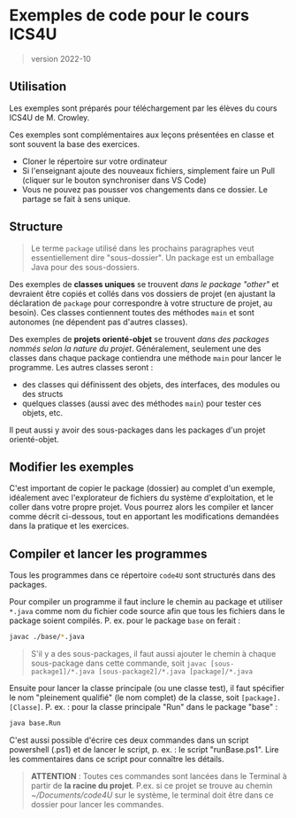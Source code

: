 # Exemples de code pour le cours ICS4U
> version 2022-10

## Utilisation

Les exemples sont préparés pour téléchargement par les élèves du cours ICS4U de M. Crowley. 

Ces exemples sont complémentaires aux leçons présentées en classe et sont souvent la base des exercices.

* Cloner le répertoire sur votre ordinateur
* Si l'enseignant ajoute des nouveaux fichiers, simplement faire un Pull (cliquer sur le bouton synchroniser dans VS Code)
* Vous ne pouvez pas pousser vos changements dans ce dossier. Le partage se fait à sens unique.

## Structure

>Le terme `package` utilisé dans les prochains paragraphes veut essentiellement dire "sous-dossier". Un package est un emballage Java pour des sous-dossiers.

Des exemples de **classes uniques** se trouvent *dans le package "other"* et devraient être copiés et collés dans vos dossiers de projet (en ajustant la déclaration de `package` pour correspondre à votre structure de projet, au besoin). Ces classes contiennent toutes des méthodes `main` et sont autonomes (ne dépendent pas d'autres classes).

Des exemples de **projets orienté-objet** se trouvent *dans des packages nommés selon la nature du projet*. Généralement, seulement une des classes dans chaque package contiendra une méthode `main` pour lancer le programme. Les autres classes seront :

* des classes qui définissent des objets, des interfaces, des modules ou des structs
* quelques classes (aussi avec des méthodes `main`) pour tester ces objets, etc.

Il peut aussi y avoir des sous-packages dans les packages d'un projet orienté-objet.

## Modifier les exemples

C'est important de copier le package (dossier) au complet d'un exemple, idéalement avec l'explorateur de fichiers du système d'exploitation, et le coller dans votre propre projet. Vous pourrez alors les compiler et lancer comme décrit ci-dessous, tout en apportant les modifications demandées dans la pratique et les exercices.

## Compiler et lancer les programmes

Tous les programmes dans ce répertoire `code4U` sont structurés dans des packages.

Pour compiler un programme il faut inclure le chemin au package et utiliser `*.java` comme nom du fichier code source afin que tous les fichiers dans le package soient compilés. P. ex. pour le package `base` on ferait :

```bash
javac ./base/*.java
```
>S'il y a des sous-packages, il faut aussi ajouter le chemin à chaque sous-package dans cette commande, soit `javac [sous-package1]/*.java [sous-package2]/*.java [package]/*.java`

Ensuite pour lancer la classe principale (ou une classe test), il faut spécifier le nom "pleinement qualifié" (le nom complet) de la classe, soit `[package].[Classe]`. P. ex. : pour la classe principale "Run" dans le package "base" :

```bash
java base.Run
```

C'est aussi possible d'écrire ces deux commandes dans un script powershell (.ps1) et de lancer le script, p. ex. : le script "runBase.ps1". Lire les commentaires dans ce script pour connaître les détails.

>**ATTENTION** : Toutes ces commandes sont lancées dans le Terminal à partir de **la racine du projet**. P.ex. si ce projet se trouve au chemin *~/Documents/code4U* sur le système, le terminal doit être dans ce dossier pour lancer les commandes.